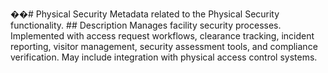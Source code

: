 ��#   P h y s i c a l   S e c u r i t y 
 
 
 
 M e t a d a t a   r e l a t e d   t o   t h e   P h y s i c a l   S e c u r i t y   f u n c t i o n a l i t y . 
 
 
 
 # #   D e s c r i p t i o n 
 
 
 
 M a n a g e s   f a c i l i t y   s e c u r i t y   p r o c e s s e s .   I m p l e m e n t e d   w i t h   a c c e s s   r e q u e s t   w o r k f l o w s ,   c l e a r a n c e   t r a c k i n g ,   i n c i d e n t   r e p o r t i n g ,   v i s i t o r   m a n a g e m e n t ,   s e c u r i t y   a s s e s s m e n t   t o o l s ,   a n d   c o m p l i a n c e   v e r i f i c a t i o n .   M a y   i n c l u d e   i n t e g r a t i o n   w i t h   p h y s i c a l   a c c e s s   c o n t r o l   s y s t e m s . 
 
 
